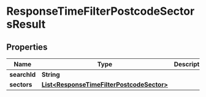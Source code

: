 

# ResponseTimeFilterPostcodeSectorsResult

## Properties

Name | Type | Description | Notes
------------ | ------------- | ------------- | -------------
**searchId** | **String** |  | 
**sectors** | [**List&lt;ResponseTimeFilterPostcodeSector&gt;**](ResponseTimeFilterPostcodeSector.md) |  | 



